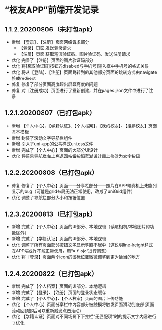 # “校友APP”前端开发记录

## 1.1.2.20200806（未打包apk）
* 新增 【登录】、【注册】页面网络请求部分
  + 【登录】页面 发送登录请求
  + 【注册】页面 获取短信验证码、图片验证码、发送注册请求
* 优化 完善了【注册】页面的图片验证码部分
* 优化 将[获取验证码]按钮的disabled与手机号]输入框中手机号的格式关联
* 优化 将从【登陆】、【注册】页面跳转到的其他部分页面的跳转方式由navigate换成redirect
* 修复 修复了部分页面高度超出屏幕高度的问题
* 修复 对【注册成功】页面进行了重新创建，并在pages.json文件中进行了注册

## 1.2.1.20200807（已打包apk）
* 新增 【个人中心】、【学籍认证】、【个人档案】、【我的校友】、【推荐校友】页面基本模板
* 新增 封装了滚动文字导航栏组件
* 新增 引入了uni-app的公共样式uni.css文件
* 新增 完成了【个人中心】页面的大部分UI设计
* 优化 将简易导航栏左上角返回按钮按照蓝湖设计图上修改为文字按钮

## 1.2.2.20200808（已打包apk）
* 修复 修复了【个人中心】页面——分享栏部分——照片在APP端真机上未能列显示的bug（可能是grid布局无法正常使用，改成了uniGrid组件）
* 优化 调整了导航栏部分大小和按钮位置

## 1.2.3.20200813（已打包apk）
* 新增 完成了【个人中心】页面的UI部分、本地逻辑（读取相机/本地图片的功能除外）
* 新增 完成了【学籍认证】页面的UI部分、本地逻辑
* 优化 调整了所有页面部分按钮文字显示竖直不居中（这说明line-height样式在APP端或许不能正常使用，用"u-f-ajc"进行调整）
* 优化 将【登录】页面两个icon的图标位置微微调整到更为恰当的地方

## 1.2.4.20200822（已打包apk）
* 新增 完成了【个人档案】页面的UI部分、本地逻辑
* 新增 完成了【登录】、【注册】页面的登录状态缓存
* 新增 完成了【个人中心】、【个人档案】页面的图片上传功能
* 优化 【个人中心】页面分享栏中内容部分被触摸将触发页面滑动到底部(页面滚动回顶部后可以重新触发点击滚动)
* 优化 【学籍认证】页面对不同场景下下拉栏“无匹配项”时的提示文字内容进行了优化